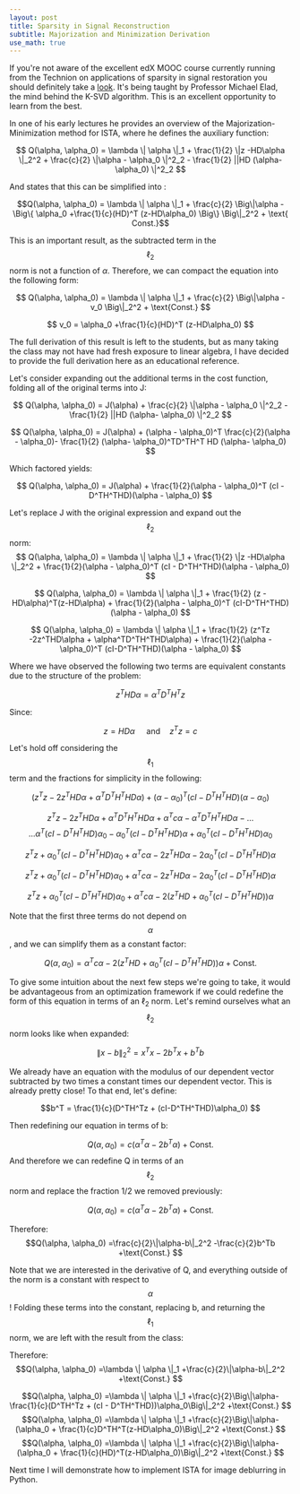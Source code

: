 ```yaml
---
layout: post
title: Sparsity in Signal Reconstruction
subtitle: Majorization and Minimization Derivation
use_math: true
---
```

<script type="text/javascript" async src="https://cdn.mathjax.org/mathjax/latest/MathJax.js?config=TeX-MML-AM_CHTML"> </script>

If you're not aware of the excellent edX MOOC course currently running from the Technion on applications of sparsity in signal restoration you should definitely take a [look](https://www.edx.org/course/sparse-representations-image-processing-israelx-236862-2x).  It's being taught by Professor Michael Elad, the mind behind the K-SVD algorithm.  This is an excellent opportunity to learn from the best.

In one of his early lectures he provides an overview of the Majorization-Minimization method for ISTA, where he defines the auxiliary function:

$$ Q(\alpha, \alpha_0) = \lambda \| \alpha \|_1 + \frac{1}{2} \|z -HD\alpha \|_2^2 + \frac{c}{2} \|\alpha - \alpha_0 \|^2_2 - \frac{1}{2} ||HD (\alpha- \alpha_0) \|^2_2   $$ 

And states that this can be simplified into :

$$Q(\alpha, \alpha_0)  = \lambda \| \alpha \|_1  + \frac{c}{2} \Big\|\alpha -  \Big\{ \alpha_0 +\frac{1}{c}(HD)^T (z-HD\alpha_0) \Big\} \Big\|_2^2 + \text{ Const.}$$

This is an important result, as the subtracted term in the $$\ell_2$$ norm is not a function of $\alpha$.  Therefore, we can compact the equation into the following form:

$$ Q(\alpha, \alpha_0)  = \lambda \| \alpha \|_1  + \frac{c}{2} \Big\|\alpha -  v_0  \Big\|_2^2 + \text{Const.} $$

$$ v_0 =    \alpha_0 +\frac{1}{c}(HD)^T (z-HD\alpha_0)  $$
 
The full derivation of this result is left to the students, but as many taking the class may not have had fresh exposure to linear algebra, I have decided to provide the full derivation here as an educational reference.

Let's consider expanding out the additional terms in the cost function, folding all of the original terms into J:

$$ Q(\alpha, \alpha_0) = J(\alpha) + \frac{c}{2} \|\alpha - \alpha_0 \|^2_2 - \frac{1}{2} ||HD (\alpha- \alpha_0) \|^2_2   $$ 

$$ Q(\alpha, \alpha_0) = J(\alpha) +  (\alpha - \alpha_0)^T \frac{c}{2}(\alpha - \alpha_0)- \frac{1}{2} (\alpha- \alpha_0)^TD^TH^T HD (\alpha- \alpha_0)   $$ 

Which factored yields:

$$ Q(\alpha, \alpha_0) = J(\alpha) +  \frac{1}{2}(\alpha - \alpha_0)^T (cI - D^TH^THD)(\alpha - \alpha_0) $$

Let's replace J with the original expression and expand out the $$\ell_2$$ norm:
$$ Q(\alpha, \alpha_0) = \lambda \| \alpha \|_1 + \frac{1}{2} \|z -HD\alpha \|_2^2 +  \frac{1}{2}(\alpha - \alpha_0)^T (cI - D^TH^THD)(\alpha - \alpha_0)  $$

$$ Q(\alpha, \alpha_0) = \lambda \| \alpha \|_1 + \frac{1}{2} 
(z -HD\alpha)^T(z-HD\alpha) +  
\frac{1}{2}(\alpha - \alpha_0)^T (cI-D^TH^THD)(\alpha - \alpha_0)  $$

$$ Q(\alpha, \alpha_0) = \lambda \| \alpha \|_1 + \frac{1}{2} 
(z^Tz -2z^THD\alpha + \alpha^TD^TH^THD\alpha) +
\frac{1}{2}(\alpha - \alpha_0)^T (cI-D^TH^THD)(\alpha - \alpha_0) $$

Where we have observed the following two terms are equivalent constants due to the structure of the problem:

$$
z^THD\alpha = \alpha^TD^TH^Tz
$$

Since:

$$
z=HD\alpha  \quad \textrm { and} \quad z^Tz = c
$$

Let's hold off considering the $$\ell_1$$ term and the fractions for simplicity in the following:

$$  
(z^Tz -2z^THD\alpha + \alpha^TD^TH^THD\alpha) +
(\alpha - \alpha_0)^T (cI-D^TH^THD)(\alpha - \alpha_0)  $$


$$  
z^Tz -2z^THD\alpha + \alpha^TD^TH^THD\alpha +
\alpha^Tc\alpha-
\alpha^TD^TH^THD\alpha -
\ldots$$
$$
\ldots \alpha^T(cI-D^TH^THD)\alpha_0-
\alpha_0^T(cI-D^TH^THD)\alpha+
\alpha_0^T(cI-D^TH^THD)\alpha_0 
  $$

$$  
z^Tz + \alpha_0^T(cI-D^TH^THD)\alpha_0 
+\alpha^Tc\alpha 
-2z^THD\alpha
-2\alpha^T_0(cI-D^TH^THD)\alpha$$

$$  
z^Tz + \alpha_0^T(cI-D^TH^THD)\alpha_0 
+\alpha^Tc\alpha 
-2z^THD\alpha
-2\alpha^T_0(cI-D^TH^THD)\alpha$$

$$  
z^Tz + \alpha_0^T(cI-D^TH^THD)\alpha_0 
+\alpha^Tc\alpha
-2(z^THD
+\alpha^T_0(cI-D^TH^THD))\alpha$$

Note that the first three terms do not depend on $$\alpha$$, and we can simplify them as a constant factor:

$$Q(\alpha, \alpha_0) =
\alpha^Tc\alpha
-2(z^THD
+\alpha^T_0(cI-D^TH^THD))\alpha
+\text{Const.}
$$

To give some intuition about the next few steps we're going to take, it would be advantageous from an optimization framework if we could redefine the form of this equation in terms of an $\ell_2$ norm.  Let's remind ourselves what an $$\ell_2$$ norm looks like when expanded:

$$\|x-b\|_2^2 = x^Tx - 2b^Tx +b^Tb
$$

We already have an equation with the modulus of our dependent vector subtracted by two times a constant times our dependent vector.  This is already pretty close!  To that end, let's define:

$$b^T = \frac{1}{c}(D^TH^Tz + (cI-D^TH^THD)\alpha_0)
$$

Then redefining our equation in terms of b:

$$Q(\alpha, \alpha_0) =c(
\alpha^T\alpha
-2b^T\alpha)
+\text{Const.}
$$
 And therefore we can redefine Q in terms of an $$\ell_2$$ norm and replace the fraction 1/2 we removed previously:

$$Q(\alpha, \alpha_0) =c(
\alpha^T\alpha
-2b^T\alpha)
+\text{Const.}
$$

Therefore:
$$Q(\alpha, \alpha_0) =\frac{c}{2}\|\alpha-b\|_2^2
-\frac{c}{2}b^Tb
+\text{Const.}
$$

Note that we are interested in the derivative of Q, and everything outside of the norm is a constant with respect to $$\alpha$$!  Folding these terms into the constant, replacing b, and returning the $$\ell_1$$ norm, we are left with the result from the class:

Therefore:
$$Q(\alpha, \alpha_0) =\lambda \| \alpha \|_1 +\frac{c}{2}\|\alpha-b\|_2^2
+\text{Const.}
$$

$$Q(\alpha, \alpha_0) =\lambda \| \alpha \|_1 +\frac{c}{2}\Big\|\alpha-\frac{1}{c}(D^TH^Tz + (cI - D^TH^THD))\alpha_0\Big\|_2^2
+\text{Const.}
$$
$$Q(\alpha, \alpha_0) =\lambda \| \alpha \|_1 +\frac{c}{2}\Big\|\alpha-(\alpha_0 + \frac{1}{c}D^TH^T(z-HD\alpha_0)\Big\|_2^2
+\text{Const.}
$$
$$Q(\alpha, \alpha_0) =\lambda \| \alpha \|_1 +\frac{c}{2}\Big\|\alpha-(\alpha_0 + \frac{1}{c}(HD)^T(z-HD\alpha_0)\Big\|_2^2
+\text{Const.}
$$

Next time I will demonstrate how to implement ISTA for image deblurring in Python.

